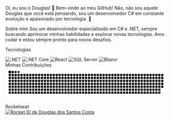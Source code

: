 Oi, eu sou o Douglas! 👋
Bem-vindo ao meu GitHub! Não, não sou aquele Douglas que você está pensando, sou um desenvolvedor C# em constante evolução e apaixonado por tecnologia. 🚀

Sobre mim
Sou um desenvolvedor especializado em C# e .NET, sempre buscando aprimorar minhas habilidades e explorar novas tecnologias. Amo codar e estou sempre pronto para novos desafios.

Tecnologias
<div>
  <img height="80em" src="https://cdn.jsdelivr.net/gh/devicons/devicon@latest/icons/dot-net/dot-net-original-wordmark.svg" alt=".NET" />
  <img height="80em" src="https://cdn.jsdelivr.net/gh/devicons/devicon@latest/icons/dotnetcore/dotnetcore-original.svg" alt=".NET Core" />            
  <img height="80em" src="https://cdn.jsdelivr.net/gh/devicons/devicon@latest/icons/react/react-original-wordmark.svg" alt="React" />
  <img height="80em" src="https://cdn.jsdelivr.net/gh/devicons/devicon@latest/icons/microsoftsqlserver/microsoftsqlserver-original-wordmark.svg" alt="SQL Server" />
  <img height="80em" src="https://cdn.jsdelivr.net/gh/devicons/devicon@latest/icons/blazor/blazor-original.svg" alt="Blazor" />
</div>
Minhas Contribuições
<div>
  <picture>
    <source media="(prefers-color-scheme: dark)" srcset="https://raw.githubusercontent.com/platane/platane/output/github-contribution-grid-snake-dark.svg">
    <source media="(prefers-color-scheme: light)" srcset="https://raw.githubusercontent.com/platane/platane/output/github-contribution-grid-snake.svg">
    <img alt="Animação da grade de contribuições no GitHub" src="https://raw.githubusercontent.com/platane/platane/output/github-contribution-grid-snake.svg">
  </picture>
</div>
Rocketseat
<div>
  <a href="https://app.rocketseat.com.br/me/douglas-dos-santos-costa-08320">
    <img src="https://app.rocketseat.com.br/api/rocketid/share?slug=douglas-dos-santos-costa-08320&type=card" width="280" alt="Rocket ID de Douglas dos Santos Costa"/>
  </a>
</div>
